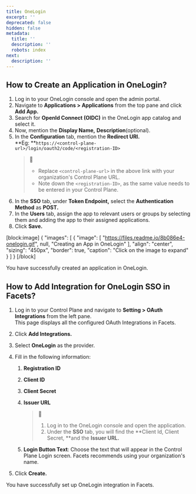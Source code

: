 ```yaml
---
title: OneLogin
excerpt: ''
deprecated: false
hidden: false
metadata:
  title: ''
  description: ''
  robots: index
next:
  description: ''
---
```

## How to Create an Application in OneLogin?

1. Log in to your OneLogin console and open the admin portal.
2. Navigate to **Applications > Applications** from the top pane and click **Add App.**
3. Search for **OpenId Connect (OIDC)** in the OneLogin app catalog and select it.
4. Now, mention the **Display Name,** **Description**(optional).
5. In the **Configuration** tab, mention the **Redirect URI.**  
   **Eg: **`https://<control-plane-url>/login/oauth2/code/<registration-ID>`
   > 📘 
   > 
   > - Replace `<control-plane-url>` in the above link with your organization's Control Plane URL.
   > - Note down the `<registration-ID>`, as the same value needs to be entered in your Control Plane.
6. In the **SSO** tab, under **Token Endpoint,** select the **Authentication Method** as **POST.**
7. In the **Users** tab, assign the app to relevant users or groups by selecting them and adding the app to their assigned applications.
8. Click **Save.**

[block:image]
{
  "images": [
    {
      "image": [
        "https://files.readme.io/8b086e4-onelogin.gif",
        null,
        "Creating  an App in OneLogin"
      ],
      "align": "center",
      "sizing": "450px",
      "border": true,
      "caption": "Click on the image to expand"
    }
  ]
}
[/block]


You have successfully created an application in OneLogin.

## How to Add Integration for OneLogin SSO in Facets?

1. Log in to your Control Plane and navigate to **Setting > OAuth Integrations** from the left pane.  
   This page displays all the configured OAuth Integrations in Facets.
2. Click **Add Integrations.**
3. Select **OneLogin** as the provider.
4. Fill in the following information:

   1. **Registration ID**

   2. **Client ID**

   3. **Client Secret**

   4. **Issuer URL**
      > 📘 
      > 
      > 1. Log in to the OneLogin console and open the application.
      > 2. Under the **SSO** tab, you will find the **Client Id, Client Secret, **and the **Issuer URL.**

   5. **Login Button Text**: Choose the text that will appear in the Control Plane Login screen. Facets recommends using your organization's name.
5. Click **Create.**

You have successfully set up OneLogin integration in Facets.